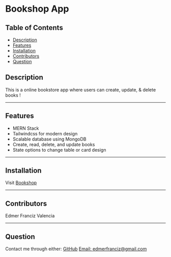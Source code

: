 # Bookshop App

  ## Table of Contents
* [Description](#Description)
* [Features](#Features)
* [Installation](#Installation)
* [Contributors](#Contribution)
* [Question](#Question)

## Description

This is a online bookstore app where users can create, update, & delete books !

---

## Features

- MERN Stack
- Tailwindcss for modern design
- Scalable database using MongoDB
- Create, read, delete, and update books
- State options to change table or card design

---

## Installation 

Visit [Bookshop](N/A)

---

## Contributors

 Edmer Franciz Valencia

---

## Question

Contact me through either:
[GitHub](https://github.com/edm1001)
[Email: edmerfranciz@gmail.com](mailto:edmerfranciz@gmail.com)